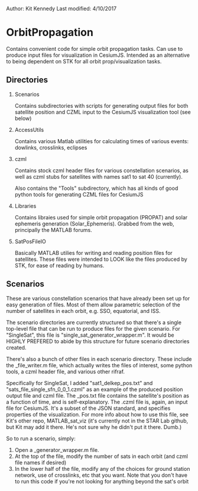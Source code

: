 Author: Kit Kennedy
Last modified: 4/10/2017

# OrbitPropagation
Contains convenient code for simple orbit propagation tasks. Can use to produce input files for visualization in CesiumJS. Intended as an alternative to being dependent on STK for all orbit prop/visualization tasks.

## Directories

1. Scenarios

   Contains subdirectories with scripts for generating output files for both satellite position and CZML input to the CesiumJS visualization tool (see below)

2. AccessUtils

   Contains various Matlab utilities for calculating times of various events: dowlinks, crosslinks, eclipses

3. czml

   Contains stock czml header files for various constellation scenarios, as well as czml stubs for satellites with names sat1 to sat 40 (currently).

   Also contains the "Tools" subdirectory, which has all kinds of good python tools for generating CZML files for CesiumJS

4. Libraries

   Contains libraies used for simple orbit propagation (PROPAT) and solar ephemeris generation (Solar_Ephemeris). Grabbed from the web, principally the MATLAB forums.

5. SatPosFileIO

   Basically MATLAB utilies for writing and reading position files for satellites. These files were intended to LOOK like the files produced by STK, for ease of reading by humans.

## Scenarios

These are various constellation scenarios that have already been set up for easy generation of files. Most of them allow parametric selection of the number of satellites in each orbit, e.g. SSO, equatorial, and ISS.

The scenario directories are currently structured so that there's a single top-level file that can be run to produce files for the given scenario. For "SingleSat", this file is "single_sat_generator_wrapper.m". It would be HIGHLY PREFERED to abide by this structure for future scenario directories created.

There's also a bunch of other files in each scenario directory. These include the _file_writer.m file, which actually writes the files of interest, some python tools, a czml header file, and various other rifraf.

Specifically for SingleSat, I added "sat1_delkep_pos.txt" and "sats_file_single_sfn_0_0_1.czml" as an example of the produced position output file and czml file. The _pos.txt file contains the satellite's position as a function of time, and is self-explanatory. The .czml file is, again, an input file for CesiumJS. It's a subset of the JSON standard, and specifies properties of the visualization. For more info about how to use this file, see Kit's other repo, MATLAB_sat_viz (it's currently not in the STAR Lab github, but Kit may add it there. He's not sure why he didn't put it there. Dumb.)

So to run a scenario, simply:

1. Open a _generator_wrapper.m file.
2. At the top of the file, modify the number of sats in each orbit (and czml file names if desired)
3. In the lower half of the file, modify any of the choices for ground station network, use of crosslinks, etc that you want. Note that you don't have to run this code if you're not looking for anything beyond the sat's orbit